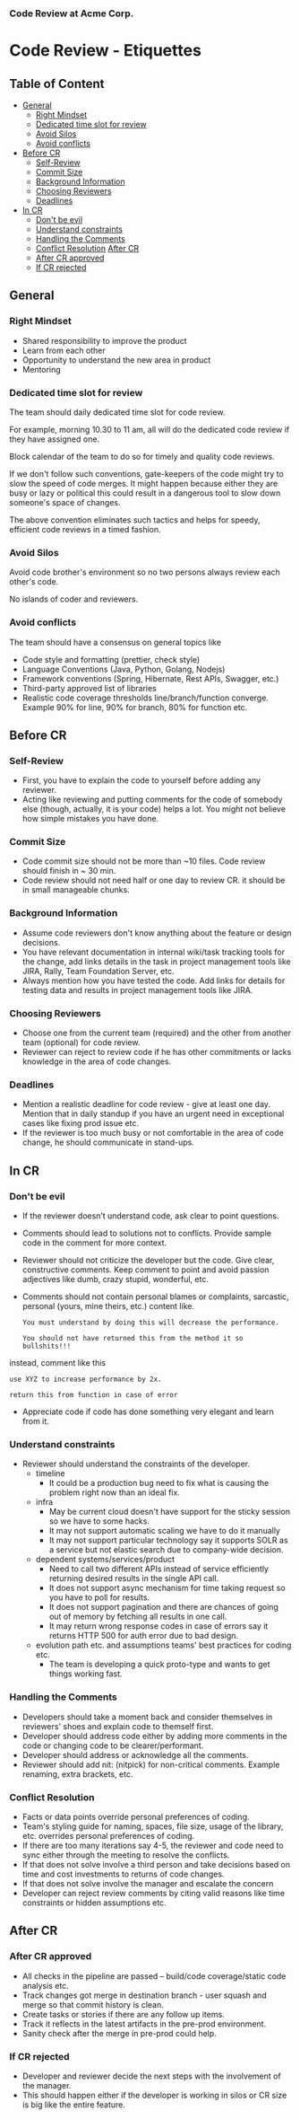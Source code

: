 ### Code Review at Acme Corp.

# Code Review - Etiquettes

## Table of Content

- [General](#general) 
    - [Right Mindset](#right-mindset)
    - [Dedicated time slot for review](#dedicated-time-slot-for-review)
    - [Avoid Silos](#avoid-silos)
    - [Avoid conflicts](#avoid-conflicts)
- [Before CR]()
    - [Self-Review](#self-review)
    - [Commit Size](#commit-size)
    - [Background Information](background-information)
    - [Choosing Reviewers](choosing-reviewers)
    - [Deadlines](#deadlines)
- [In CR](#in-cr)
    - [Don't be evil](##dont-be-evil)
    - [Understand constraints](#understand-constraints)
    - [Handling the Comments](#handling-the-comments)
    - [Conflict Resolution](#conflict-resolution)
[After CR](#after-cr)
    - [After CR approved](#after-cr-approved)
    - [If CR rejected](#if-cr-rejected)
    
    
## General

### Right Mindset
- Shared responsibility to improve the product
- Learn from each other
- Opportunity to understand the new area in product
- Mentoring

### Dedicated time slot for review

The team should daily dedicated time slot for code review.

For example, morning 10.30 to 11 am, all will do the dedicated code review if they have assigned one. 

Block calendar of the team to do so for timely and quality code reviews.

If we don't follow such conventions, gate-keepers of the code might try to slow the speed of code merges.
It might happen because either they are busy or lazy or political this could result in a dangerous tool to slow down someone's space of changes.

The above convention eliminates such tactics and helps for speedy, efficient code reviews in a timed fashion.

### Avoid Silos

Avoid code brother's environment so no two persons always review each other's code.

No islands of coder and reviewers.

### Avoid conflicts
The team should have a consensus on general topics like
- Code style and formatting (prettier, check style)
- Language Conventions (Java, Python, Golang, Nodejs)
- Framework conventions (Spring, Hibernate, Rest APIs, Swagger, etc.)
- Third-party approved list of libraries​
- Realistic code coverage thresholds line/branch/function converge. Example 90% for line, 90% for branch, 80% for function etc.

## Before CR

### Self-Review

- First, you have to explain the code to yourself before adding any reviewer.
- Acting like reviewing and putting comments for the code of somebody else (though, actually, it is your code) helps a lot.
You might not believe how simple mistakes you have done.

### Commit Size
- Code commit size should not be more than ~10 files. Code review should finish in ~ 30 min.
- Code review should not need half or one day to review CR. it should be in small manageable chunks.

### Background Information
- Assume code reviewers don't know anything about the feature or design decisions. 
- You have relevant documentation in internal wiki/task tracking tools for the change, add links details in the task in project management tools like JIRA, Rally, Team Foundation Server, etc.
- Always mention how you have tested the code. Add links for details for testing data and results in project management tools like  JIRA.

### Choosing Reviewers
- Choose one from the current team (required) and the other from another team (optional) for code review.
- Reviewer can reject to review code if he has other commitments or lacks knowledge in the area of code changes.

### Deadlines
- Mention a realistic deadline for code review  - give at least one day. Mention that in daily standup if you have an urgent need in exceptional cases like fixing prod issue etc. ​
- If the reviewer is too much busy or not comfortable in the area of code change, he should communicate in stand-ups. 

## In CR

### Don't be evil
- If the reviewer doesn’t understand code, ask clear to point questions.
- Comments should lead to solutions not to conflicts. Provide sample code in the comment for more context.
- Reviewer should not criticize the developer but the code. Give clear, constructive comments. Keep comment to point and avoid passion adjectives like dumb, crazy stupid, wonderful, etc.
- Comments should not contain personal blames or complaints, sarcastic, personal (yours, mine theirs, etc.) content like.
    
    `You must understand by doing this will decrease the performance.`
    
    `You should not have returned this from the method it so bullshits!!!`

instead, comment like this

    use XYZ to increase performance by 2x.
    
    return this from function in case of error

- Appreciate code if code has done something very elegant and learn from it.

### Understand constraints
- Reviewer should understand the constraints of the developer.
  - timeline
    - It could be a production bug need to fix what is causing the problem right now than an ideal fix.
  - infra
     - May be current cloud doesn't have support for the sticky session so we have to some hacks.
     - It may not support automatic scaling we have to do it manually 
     - It may not support particular technology say it supports SOLR as a service but not elastic search due to company-wide decision.
   - dependent systems/services/product 
      - Need to call two different APIs instead of service efficiently returning desired results in the single API call.
      - It does not support async mechanism for time taking request so you have to poll for results.
      - It does not support pagination and there are chances of going out of memory by fetching all results in one call.
      - It may return wrong response codes in case of errors say it returns HTTP 500 for auth error due to bad design.
    - evolution path etc. and assumptions teams' best practices for coding etc.
      - The team is developing a quick proto-type and wants to get things working fast.

### Handling the Comments
- Developers should take a moment back and consider themselves in reviewers' shoes and explain code to themself first.
- Developer should address code either by adding more comments in the code or changing code to be clearer/performant.
- Developer should address or acknowledge all the comments.
- Reviewer should add nit: (nitpick) for non-critical comments. Example renaming, extra brackets, etc.

### Conflict Resolution
- Facts or data points override personal preferences of coding.​
- Team's styling guide for naming, spaces, file size, usage of the library, etc. overrides personal preferences of coding.
- If there are too many iterations say 4-5, the reviewer and code need to sync either through the meeting to resolve the conflicts.
- If that does not solve involve a third person and take decisions based on time and cost investments to returns of code changes.
- If that does not solve involve the manager and escalate the concern ​
- Developer can reject review comments by citing valid reasons like time constraints or hidden assumptions etc.

## After CR

### After CR approved
- All checks in the pipeline are passed – build/code coverage/static code analysis etc.
- Track changes got merge in destination branch - user squash and merge so that commit history is clean.
- Create tasks or stories if there are any follow up items.
- Track it reflects in the latest artifacts in the pre-prod environment.
- Sanity check after the merge in pre-prod could help.

### If CR rejected
- Developer and reviewer decide the next steps with the involvement of the manager.
- This should happen either if the developer is working in silos or CR size is big like the entire feature.

